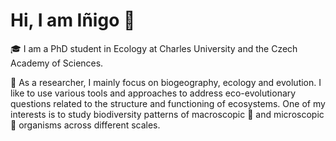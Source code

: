 # Hi, I am Iñigo 👋
🎓 I am a PhD student in Ecology at Charles University and the Czech Academy of Sciences.

🦥 As a researcher, I mainly focus on biogeography, ecology and evolution. I like to use various tools and approaches to address eco-evolutionary questions related to the structure and functioning of ecosystems.
One of my interests is to study biodiversity patterns of macroscopic 🦦 and microscopic 🦠 organisms across different scales.

